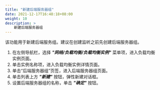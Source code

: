 ```yaml
---
title: "新建后端服务器组"
date: 2021-12-17T16:48:18+08:00
weight: 10
description: >
    新建后端服务器组
---
```


该功能用于新建后端服务组。建议在创建监听之前先创建后端服务器组。

1. 在左侧导航栏，选择 **_"网络/负载均衡/负载均衡实例"_** 菜单项，进入负载均衡实例页面。
2. 单击实例名称项，进入负载均衡实例详情页面。
2. 单击“后端服务器组”页签，进入后端服务器组页面。
3. 单击列表上方 **_"新建"_** 按钮，弹性新建对话框。
4. 设置后端服务器组的名称，单击 **_"确定"_** 按钮。